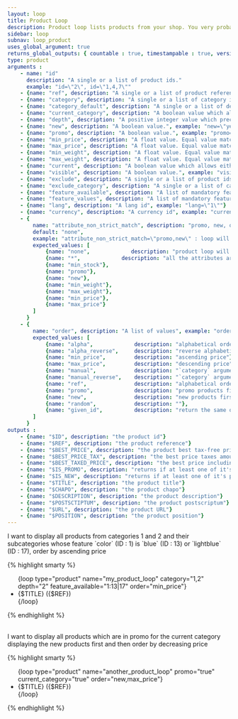 ```yaml
---
layout: loop
title: Product Loop
description: Product loop lists products from your shop. You very probably will have to use the <a href="/documentation/loop/product_sale_elements.html">product sale elements loop</a> inside your product loop.
sidebar: loop
subnav: loop_product
uses_global_argument: true
returns_global_outputs: { countable : true, timestampable : true, versionable : true }
type: product
arguments :
    - name: "id"
      description: "A single or a list of product ids."
      example: "id=\"2\", id=\"1,4,7\""
    - {name: "ref", description: "A single or a list of product references.", example: "ref=\"ref0\", id=\"ref1,ref6\""}
    - {name: "category", description: "A single or a list of category ids.", example: "category=\"2\", category=\"1,4,7\""}
    - {name: "category_default", description: "A single or a list of default category ids allowing to retrieve all products having this parameter as default category.", example: "category=\"2\", category=\"1,4,7\""}
    - {name: "current_category", description: "A boolean value which allows either to exclude current category products from results either to match only current category products. If a product is in multiple categories whose one is current it will not be excluded if current_category=\"false\" but will be included if current_category=\"yes\"", example: "current_category=\"yes\""}
    - {name: "depth", description: "A positive integer value which precise how many subcategory levels will be browse. Will not be consider if category parameter is not set.", example: "depth=\"2\"", default: "1"}
    - {name: "new", description: "A boolean value.", example: "new=\"yes\""}
    - {name: "promo", description: "A boolean value.", example: "promo=\"yes\""}
    - {name: "min_price", description: "A float value. Equal value matches.", example: "min_price=\"12.3\""}
    - {name: "max_price", description: "A float value. Equal value matches.", example: "max_price=\"32.1\""}
    - {name: "min_weight", description: "A float value. Equal value matches.", example: "min_weight=\"32.1\""}
    - {name: "max_weight", description: "A float value. Equal value matches.", example: "max_weight=\"32.1\""}
    - {name: "current", description: "A boolean value which allows either to exclude current product from results either to match only this product", example: "current=\"yes\""}
    - {name: "visible", description: "A boolean value.", example: "visible=\"no\"", default: "yes"}
    - {name: "exclude", description: "A single or a list of product ids.", example: "exclude=\"2\", exclude=\"1,4,7\""}
    - {name: "exclude_category", description: "A single or a list of category ids. If a product is in multiple categories which are not all excluded it will not be excluded.", example: "exclude_category=\"2\", exclude_category=\"1,4,7\""}
    - {name: "feature_available", description: "A list of mandatory features and the feature_available expected for these.", example: "feature_available=\"1: (1 | 2) , 2:*, 3: 10 | (11&12)\" : feature 1 must have feature_available 1 or 2 AND feature 2 must be set to any feature_available AND feature 3 must have feature_available 10 or both feature_available 11 and 12"}
    - {name: "feature_values", description: "A list of mandatory features and the string value expected for these.", example: "feature_available=\"1: (foo | bar) , 2:*, 3: foobar\" : feature 1 must have feature value \"foo\" or \"bar\" AND feature 2 must be set to any feature_available AND feature 3 must have feature value \"foobar\""}
    - {name: "lang", description: "A lang id", example: "lang=\"1\""}
    - {name: "currency", description: "A currency id", example: "currency=\"1\""}
    - {
        name: "attribute_non_strict_match", description: "promo, new, quantity, weight or price may differ in the different product sale element depending on the different attributes. This parameter allows to provide a list of non-strict attributes.",
        default: "none",
        example: "attribute_non_strict_match=\"promo,new\" : loop will return the product if it has at least a product sale element in promo and at least a product sale element as new ; even if it's not the same product sale element.",
        expected_values: [
            {name: "none",             description: "product loop will look for at least 1 attribute which matches all the loop criteria."},
            {name: "*",             description: "all the attributes are non strict"},
            {name: "min_stock"},
            {name: "promo"},
            {name: "new"},
            {name: "min_weight"},
            {name: "max_weight"},
            {name: "min_price"},
            {name: "max_price"}
        ]
      }
    - {
        name: "order", description: "A list of values", example: "order=\"category,min_price\"", default: "alpha",
        expected_values: [
            {name: "alpha",             description: "alphabetical order on title"},
            {name: "alpha_reverse",     description: "reverse alphabetical order on title"},
            {name: "min_price",         description: "ascending price"},
            {name: "max_price",         description: "descending price"},
            {name: "manual",            description: "`category` argument must be set"},
            {name: "manual_reverse",    description: "`category` argument must be set"},
            {name: "ref",               description: "alphabetical order on reference"},
            {name: "promo",             description: "promo products first"},
            {name: "new",               description: "new products first"},
            {name: "random",            description: ""},
            {name: "given_id",          description: "return the same order received in `id` argument which therefore must be set"}
        ]
      }
outputs :
    - {name: "$ID", description: "the product id"}
    - {name: "$REF", description: "the product reference"}
    - {name: "$BEST_PRICE", description: "the product best tax-free price for the received arguments, depending on the attributes and promo status."}
    - {name: "$BEST_PRICE_TAX", description: "the best price taxes amount"}
    - {name: "$BEST_TAXED_PRICE", description: "the best price including taxes"}
    - {name: "$IS_PROMO", description: "returns if at least one of it's product sale element is in promo"}
    - {name: "$IS_NEW", description: "returns if at least one of it's product sale element is new"}
    - {name: "$TITLE", description: "the product title"}
    - {name: "$CHAPO", description: "the product chapo"}
    - {name: "$DESCRIPTION", description: "the product description"}
    - {name: "$POSTSCTIPTUM", description: "the product postscriptum"}
    - {name: "$URL", description: "the product URL"}
    - {name: "$POSITION", description: "the product position"}
---
```


<div class="description large-12">
    I want to display all products from categories 1 and 2 and their subcategories whose feature `color` (ID : 1) is `blue` (ID : 13) or `lightblue` (ID : 17), order by ascending price
</div>


<div class="code large-12">

{% highlight smarty %}

<ul>
{loop type="product" name="my_product_loop" category="1,2" depth="2" feature_available="1:13|17" order="min_price"}
    <li>{$TITLE} ({$REF})</li>
{/loop}
</ul>

{% endhighlight %}

</div>&nbsp;

<div class="description large-12">
    I want to display all products which are in promo for the current category displaying the new products first and then order by decreasing price
</div>

<div class="code large-12">

{% highlight smarty %}

<ul>
{loop type="product" name="another_product_loop" promo="true" current_category="true" order="new,max_price"}
    <li>{$TITLE} ({$REF})</li>
{/loop}
</ul>

{% endhighlight %}

</div>&nbsp;
